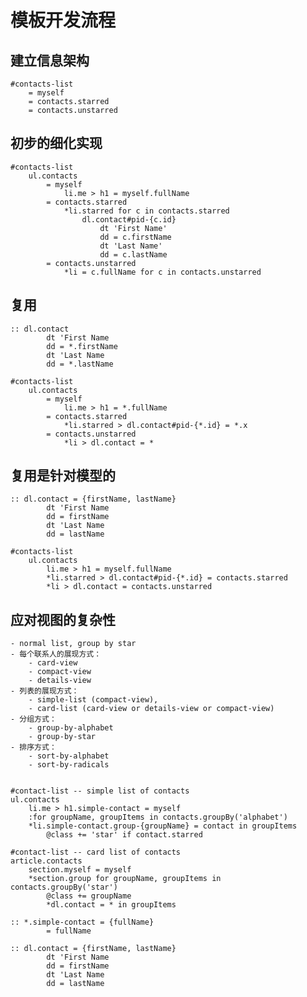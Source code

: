 # 模板开发流程

## 建立信息架构
```jedi
#contacts-list
	= myself
	= contacts.starred
	= contacts.unstarred
```

## 初步的细化实现
```jedi
#contacts-list
	ul.contacts
		= myself
			li.me > h1 = myself.fullName
		= contacts.starred
			*li.starred for c in contacts.starred
				dl.contact#pid-{c.id}
					dt 'First Name'
					dd = c.firstName
					dt 'Last Name'
					dd = c.lastName
		= contacts.unstarred
			*li = c.fullName for c in contacts.unstarred
```

## 复用
```jedi
:: dl.contact
		dt 'First Name
		dd = *.firstName
		dt 'Last Name
		dd = *.lastName

#contacts-list
	ul.contacts
		= myself
			li.me > h1 = *.fullName
		= contacts.starred
			*li.starred > dl.contact#pid-{*.id} = *.x
		= contacts.unstarred
			*li > dl.contact = *
```

## 复用是针对模型的
```jedi
:: dl.contact = {firstName, lastName}
		dt 'First Name
		dd = firstName
		dt 'Last Name
		dd = lastName

#contacts-list
	ul.contacts
		li.me > h1 = myself.fullName
		*li.starred > dl.contact#pid-{*.id} = contacts.starred
		*li > dl.contact = contacts.unstarred
```

## 应对视图的复杂性

	- normal list, group by star
	- 每个联系人的展现方式：
		- card-view
		- compact-view
		- details-view
	- 列表的展现方式：
		- simple-list (compact-view),
		- card-list (card-view or details-view or compact-view)
	- 分组方式：
		- group-by-alphabet
		- group-by-star
	- 排序方式：
		- sort-by-alphabet
		- sort-by-radicals


```jedi

#contact-list -- simple list of contacts
ul.contacts
	li.me > h1.simple-contact = myself
	:for groupName, groupItems in contacts.groupBy('alphabet')
	*li.simple-contact.group-{groupName} = contact in groupItems
		@class += 'star' if contact.starred

#contact-list -- card list of contacts
article.contacts
	section.myself = myself
	*section.group for groupName, groupItems in contacts.groupBy('star')
		@class += groupName
		*dl.contact = * in groupItems

:: *.simple-contact = {fullName}
		= fullName

:: dl.contact = {firstName, lastName}
		dt 'First Name
		dd = firstName
		dt 'Last Name
		dd = lastName

```
